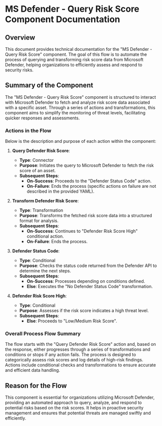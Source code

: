 # MS Defender - Query Risk Score Component Documentation

## Overview
This document provides technical documentation for the "MS Defender - Query Risk Score" component. The goal of this flow is to automate the process of querying and transforming risk score data from Microsoft Defender, helping organizations to efficiently assess and respond to security risks.

## Summary of the Component
The "MS Defender - Query Risk Score" component is structured to interact with Microsoft Defender to fetch and analyze risk score data associated with a specific asset. Through a series of actions and transformations, this component aims to simplify the monitoring of threat levels, facilitating quicker responses and assessments.

### Actions in the Flow
Below is the description and purpose of each action within the component:

1. **Query Defender Risk Score**:
   - **Type**: Connector
   - **Purpose**: Initiates the query to Microsoft Defender to fetch the risk score of an asset.
   - **Subsequent Steps**:
     - **On-Success**: Proceeds to the "Defender Status Code" action.
     - **On-Failure**: Ends the process (specific actions on failure are not described in the provided YAML).

2. **Transform Defender Risk Score**:
   - **Type**: Transformation
   - **Purpose**: Transforms the fetched risk score data into a structured format for analysis.
   - **Subsequent Steps**:
     - **On-Success**: Continues to "Defender Risk Score High" conditional action.
     - **On-Failure**: Ends the process.

3. **Defender Status Code**:
   - **Type**: Conditional
   - **Purpose**: Checks the status code returned from the Defender API to determine the next steps.
   - **Subsequent Steps**:
     - **On-Success**: Processes depending on conditions defined.
     - **Else**: Executes the "No Defender Status Code" transformation.

4. **Defender Risk Score High**:
   - **Type**: Conditional
   - **Purpose**: Assesses if the risk score indicates a high threat level.
   - **Subsequent Steps**:
     - **Else**: Proceeds to "Low/Medium Risk Score".

### Overall Process Flow Summary
The flow starts with the "Query Defender Risk Score" action and, based on the response, either progresses through a series of transformations and conditions or stops if any action fails. The process is designed to categorically assess risk scores and log details of high-risk findings. Actions include conditional checks and transformations to ensure accurate and efficient data handling.

## Reason for the Flow
This component is essential for organizations utilizing Microsoft Defender, providing an automated approach to query, analyze, and respond to potential risks based on the risk scores. It helps in proactive security management and ensures that potential threats are managed swiftly and efficiently.


